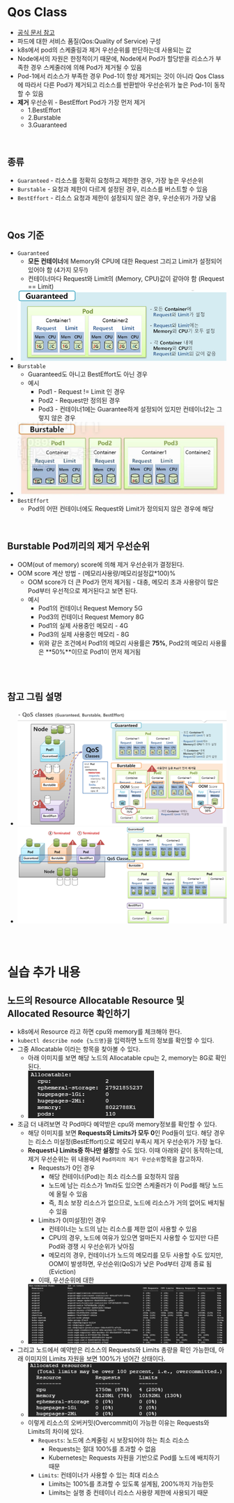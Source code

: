 # Qos Class
* [공식 문서 참고](https://kubernetes.io/ko/docs/tasks/configure-pod-container/quality-service-pod/)
* 파드에 대한 서비스 품질(Qos:Quality of Service) 구성
* k8s에서 pod의 스케줄링과 제거 우선순위를 판단하는데 사용되는 값
* Node에서의 자원은 한정적이기 때문에, Node에서 Pod가 할당받을 리소스가 부족한 경우 스케줄러에 의해 Pod가 제거될 수 있음
* Pod-1에서 리소스가 부족한 경우 Pod-1이 항상 제거되는 것이 아니라 Qos Class에 따라서 다른 Pod가 제거되고 리소스를 반환받아 우선순위가 높은 Pod-1이 동작할 수 있음
* **제거** 우선순위 - BestEffort Pod가 가장 먼저 제거
  * 1.BestEffort
  * 2.Burstable
  * 3.Guaranteed

<br>

## 종류
* `Guaranteed` - 리소스를 정확히 요청하고 제한한 경우, 가장 높은 우선순위
* `Burstable` - 요청과 제한이 다르게 설정된 경우, 리소스를 버스트할 수 있음
* `BestEffort` - 리소스 요청과 제한이 설정되지 않은 경우, 우선순위가 가장 낮음

<br>

## Qos 기준
* `Guaranteed`
  * **모든 컨테이너**에 Memory와 CPU에 대한 Request 그리고 Limit가 설정되어 있어야 함 (4가지 모두!)
  * 컨테이너마다 Request와 Limit의 (Memory, CPU)값이 같아야 함 (Request == Limit)
* ![](2024-12-04-22-21-48.png)
* `Burstable`
  * Guaranteed도 아니고 BestEffort도 아닌 경우
  * 예시
    * Pod1 - Request != Limit 인 경우
    * Pod2 - Request만 정의된 경우
    * Pod3 - 컨테이너1에는 Guarantee하게 설정되어 있지만 컨테이너2는 그렇지 않은 경우
* ![](2024-12-04-22-25-56.png)
* `BestEffort`
  * Pod의 어떤 컨테이너에도 Request와 Limit가 정의되지 않은 경우에 해당

<br>

## Burstable Pod끼리의 제거 우선순위
* OOM(out of memory) score에 의해 제거 우선순위가 결정된다.
* OOM score 계산 방법 - (메모리사용량/메모리설정값*100)%
  * OOM score가 더 큰 Pod가 먼저 제거됨 - 대충, 메모리 초과 사용량이 많은 Pod부터 우선적으로 제거된다고 보면 된다.
  * 예시
    * Pod1의 컨테이너 Request Memory 5G
    * Pod3의 컨테이너 Request Memory 8G
    * Pod1의 실제 사용중인 메모리 - 4G
    * Pod3의 실제 사용중인 메모리 - 8G
    * 위와 같은 조건에서 Pod1의 메모리 사용률은 **75%**, Pod2의 메모리 사용률은 **50%**이므로 Pod1이 먼저 제거됨

<br><br>

## 참고 그림 설명
* ![](2024-12-04-22-08-15.png)
* ![](2024-12-04-22-11-32.png)

<br><br>

# 실습 추가 내용
## 노드의 Resource Allocatable Resource 및 Allocated Resource 확인하기
* k8s에서 Resource 라고 하면 cpu와 memory를 체크해야 한다.
* `kubectl describe node {노드명}`을 입력하면 노드의 정보를 확인할 수 있다.
* 그중 Allocatable 이라는 항목을 찾아볼 수 있다.
  * 아래 이미지를 보면 해당 노드의 Allocatable cpu는 2, memory는 8G로 확인된다.
  * ![](2025-04-24-06-01-31.png)
* 조금 더 내려보면 각 Pod마다 예약받은 cpu와 memory정보를 확인할 수 있다.
  * 해당 이미지를 보면 **Requests와 Limits가 모두 0**인 Pod들이 있다. 해당 경우는 리소스 미설정(BestEffort)으로 메모리 부족시 제거 우선순위가 가장 높다.
  * **Request나 Limits중 하나만 설정**할 수도 있다. 이때 아래와 같이 동작하는데, 제거 우선순위는 위 내용에서 `Pod끼리의 제거 우선순위`항목을 참고하자.
    * Requests가 0인 경우
      * 해당 컨테이너(Pod)는 최소 리소스를 요청하지 않음
      * 노드에 남는 리소스가 1m라도 있으면 스케줄러가 이 Pod를 해당 노드에 올릴 수 있음
      * 즉, 최소 보장 리소스가 없으므로, 노드에 리소스가 거의 없어도 배치될 수 있음
    * Limits가 0(미설정)인 경우
      * 컨테이너는 노드의 남는 리소스를 제한 없이 사용할 수 있음
      * CPU의 경우, 노드에 여유가 있으면 얼마든지 사용할 수 있지만 다른 Pod와 경쟁 시 우선순위가 낮아짐
      * 메모리의 경우, 컨테이너가 노드의 메모리를 모두 사용할 수도 있지만, OOM이 발생하면, 우선순위(QoS)가 낮은 Pod부터 강제 종료 됨(Eviction)
    * 이때, 우선순위에 대한 
  * ![](2025-04-24-06-06-04.png)
* 그리고 노드에서 예약받은 리소스의 Requests와 Limits 총량을 확인 가능한데, 아래 이미지의 Limits 자원을 보면 100%가 넘어간 상태이다.
  * ![](2025-04-24-06-06-39.png)
  * 이렇게 리소스의 오버커밋(Overcommit)이 가능한 이유는 Requests와 Limits의 차이에 있다.
    * `Requests`: 노드에 스케줄링 시 보장되어야 하는 최소 리소스
      * Requests는 절대 100%를 초과할 수 없음
      * Kubernetes는 Requests 자원을 기반으로 Pod를 노드에 배치하기 때문
    * `Limits`: 컨테이너가 사용할 수 있는 최대 리소스
      * Limits는 100%를 초과할 수 있도록 설계됨, 200%까지 가능한듯
      * Limits는 실행 중 컨테이너 리소스 사용량 제한에 사용되기 때문
